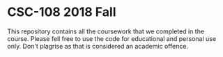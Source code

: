 # CSC-108 2018 Fall
This repository contains all the coursework that we completed in the course. Please fell free to use the code for educational and personal use only. Don't plagrise as that is considered an academic offence.
